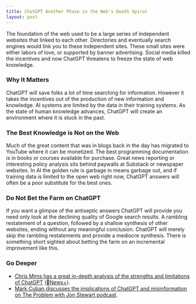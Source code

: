 ```yaml
---
title: ChatGPT Another Phase in the Web's Death Spiral
layout: post
---
```

The foundation of the web used to be a large series of independent websites that linked to each other. Directories and eventually search engines would link you to these independent sites. These small sites were either labors of love, or supported by banner advertising. Social media killed the incentives and now ChatGPT threatens to freeze the state of web knowledge.

### Why It Matters
ChatGPT will save folks a lot of time searching for information. However it takes the incentives out of the production of new information and knowledge. AI systems are limited by the data in their training systems. As the state of human knowledge advances, ChatGPT will create an environment where it is stuck in the past.

### The Best Knowledge is Not on the Web
Much of the great content that was in blogs back in the day has migrated to YouTube where it can be monetized. The best programming documentation is in books or courses available for purchase. Great news reporting or interesting policy analysis sits behind paywalls at Substack or newspaper websites. In AI the golden rule is garbage in means garbage out, and if training data is limited to the open web right now, ChatGPT answers will often be a poor substitute for the best ones. 

### Do Not Bet the Farm on ChatGPT
If you want a glimpse of the antiseptic answers ChatGPT will provide you need only look at the declining quality of Google search results. A rambling restatement of a question, followed by a shallow synthesis of other websites, ending without any meaningful conclusion. ChatGPT will merely skip the rambling restatements and provide a mediocre synthesis. There is something short sighted about betting the farm on an incremental improvement like this.

### Go Deeper
* [Chris Mims has a great in-depth analysis of the strengths and limitations of ChatGPT](https://www.wsj.com/articles/the-ai-boom-that-could-make-google-and-microsoft-even-more-powerful-9c5dd2a6?reflink=desktopwebshare_permalink) ([News+](https://apple.news/A3cRUqyoTQoKJPkDJYKSh5w)).
* [Mark Cuban discusses the implications of ChatGPT and misinformation on The Problem with Jon Stewart podcast](https://podcasts.apple.com/us/podcast/mark-cuban-maria-ressa-julia-ioffe-join-our-2022-wrapupfestpalooza/id1583132133?i=1000590608385).